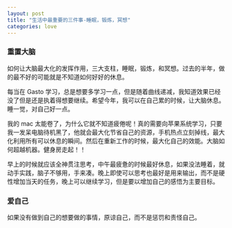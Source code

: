 ```yaml
---
layout: post
title: "生活中最重要的三件事-睡眠，锻炼，冥想"
categories: love
---
```


### 重置大脑

如何让大脑最大化的发挥作用，三大支柱，睡眠，锻炼，和冥想。过去的半年，做的最不好的可能就是不知道如何好好的休息。

每当在 Gasto 学习，总是想要多学习一点，但是随着曲线递减，我知道效果已经没了但是还是执着得想要继续。希望今年，我可以在自己累的时候，让大脑休息。睡一觉，对自己好一点。

我的 mac 太能卷了，为什么它就不知道疲倦呢！真的需要向苹果系统学习，只要我一发呆电脑待机黑了，他就会最大化节省自己的资源，手机热点立刻掉线，最大化利用所有可以休息的瞬间。然后在重新工作的时候，最大化自己的效能。大脑如何超越机器。健身房走起！！

早上的时候就应该全神贯注思考，中午最疲惫的时候最好休息，如果没法睡着，就动手实践，脑子不够用，手来凑。晚上即使可以思考也最好是用来输出，而不是硬性增加当天的任务，晚上可以继续学习，但是要以增加自己的感悟为主要目标。

### 爱自己

如果没有做到自己的想要做的事情，原谅自己，而不是惩罚和责怪自己。
